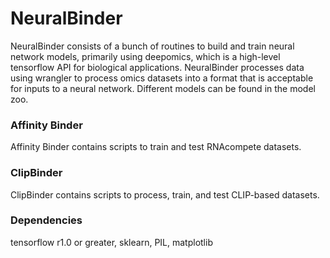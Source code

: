 # NeuralBinder

NeuralBinder consists of a bunch of routines to build and train neural network models, primarily using deepomics, which is a high-level tensorflow API for biological applications. NeuralBinder processes data using wrangler to process omics datasets into a format that is acceptable for inputs to a neural network. Different models can be found in the model zoo.  

### Affinity Binder

Affinity Binder contains scripts to train and test RNAcompete datasets.

### ClipBinder

ClipBinder contains scripts to process, train, and test CLIP-based datasets.


### Dependencies

tensorflow r1.0 or greater, sklearn, PIL, matplotlib

